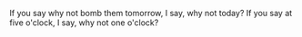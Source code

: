 If you say why not bomb them tomorrow, I say, why not today? If you say at five o'clock, I say, why not one o'clock?

